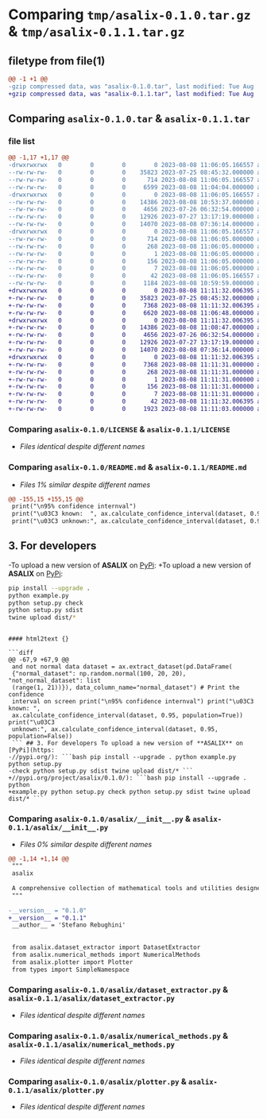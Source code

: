 # Comparing `tmp/asalix-0.1.0.tar.gz` & `tmp/asalix-0.1.1.tar.gz`

## filetype from file(1)

```diff
@@ -1 +1 @@
-gzip compressed data, was "asalix-0.1.0.tar", last modified: Tue Aug  8 11:06:05 2023, max compression
+gzip compressed data, was "asalix-0.1.1.tar", last modified: Tue Aug  8 11:11:32 2023, max compression
```

## Comparing `asalix-0.1.0.tar` & `asalix-0.1.1.tar`

### file list

```diff
@@ -1,17 +1,17 @@
-drwxrwxrwx   0        0        0        0 2023-08-08 11:06:05.166557 asalix-0.1.0/
--rw-rw-rw-   0        0        0    35823 2023-07-25 08:45:32.000000 asalix-0.1.0/LICENSE
--rw-rw-rw-   0        0        0      714 2023-08-08 11:06:05.166557 asalix-0.1.0/PKG-INFO
--rw-rw-rw-   0        0        0     6599 2023-08-08 11:04:04.000000 asalix-0.1.0/README.md
-drwxrwxrwx   0        0        0        0 2023-08-08 11:06:05.166557 asalix-0.1.0/asalix/
--rw-rw-rw-   0        0        0    14386 2023-08-08 10:53:37.000000 asalix-0.1.0/asalix/__init__.py
--rw-rw-rw-   0        0        0     4656 2023-07-26 06:32:54.000000 asalix-0.1.0/asalix/dataset_extractor.py
--rw-rw-rw-   0        0        0    12926 2023-07-27 13:17:19.000000 asalix-0.1.0/asalix/numerical_methods.py
--rw-rw-rw-   0        0        0    14070 2023-08-08 07:36:14.000000 asalix-0.1.0/asalix/plotter.py
-drwxrwxrwx   0        0        0        0 2023-08-08 11:06:05.166557 asalix-0.1.0/asalix.egg-info/
--rw-rw-rw-   0        0        0      714 2023-08-08 11:06:05.000000 asalix-0.1.0/asalix.egg-info/PKG-INFO
--rw-rw-rw-   0        0        0      268 2023-08-08 11:06:05.000000 asalix-0.1.0/asalix.egg-info/SOURCES.txt
--rw-rw-rw-   0        0        0        1 2023-08-08 11:06:05.000000 asalix-0.1.0/asalix.egg-info/dependency_links.txt
--rw-rw-rw-   0        0        0      156 2023-08-08 11:06:05.000000 asalix-0.1.0/asalix.egg-info/requires.txt
--rw-rw-rw-   0        0        0        7 2023-08-08 11:06:05.000000 asalix-0.1.0/asalix.egg-info/top_level.txt
--rw-rw-rw-   0        0        0       42 2023-08-08 11:06:05.166557 asalix-0.1.0/setup.cfg
--rw-rw-rw-   0        0        0     1184 2023-08-08 10:59:59.000000 asalix-0.1.0/setup.py
+drwxrwxrwx   0        0        0        0 2023-08-08 11:11:32.006395 asalix-0.1.1/
+-rw-rw-rw-   0        0        0    35823 2023-07-25 08:45:32.000000 asalix-0.1.1/LICENSE
+-rw-rw-rw-   0        0        0     7368 2023-08-08 11:11:32.006395 asalix-0.1.1/PKG-INFO
+-rw-rw-rw-   0        0        0     6620 2023-08-08 11:06:48.000000 asalix-0.1.1/README.md
+drwxrwxrwx   0        0        0        0 2023-08-08 11:11:32.006395 asalix-0.1.1/asalix/
+-rw-rw-rw-   0        0        0    14386 2023-08-08 11:08:47.000000 asalix-0.1.1/asalix/__init__.py
+-rw-rw-rw-   0        0        0     4656 2023-07-26 06:32:54.000000 asalix-0.1.1/asalix/dataset_extractor.py
+-rw-rw-rw-   0        0        0    12926 2023-07-27 13:17:19.000000 asalix-0.1.1/asalix/numerical_methods.py
+-rw-rw-rw-   0        0        0    14070 2023-08-08 07:36:14.000000 asalix-0.1.1/asalix/plotter.py
+drwxrwxrwx   0        0        0        0 2023-08-08 11:11:32.006395 asalix-0.1.1/asalix.egg-info/
+-rw-rw-rw-   0        0        0     7368 2023-08-08 11:11:31.000000 asalix-0.1.1/asalix.egg-info/PKG-INFO
+-rw-rw-rw-   0        0        0      268 2023-08-08 11:11:31.000000 asalix-0.1.1/asalix.egg-info/SOURCES.txt
+-rw-rw-rw-   0        0        0        1 2023-08-08 11:11:31.000000 asalix-0.1.1/asalix.egg-info/dependency_links.txt
+-rw-rw-rw-   0        0        0      156 2023-08-08 11:11:31.000000 asalix-0.1.1/asalix.egg-info/requires.txt
+-rw-rw-rw-   0        0        0        7 2023-08-08 11:11:31.000000 asalix-0.1.1/asalix.egg-info/top_level.txt
+-rw-rw-rw-   0        0        0       42 2023-08-08 11:11:32.006395 asalix-0.1.1/setup.cfg
+-rw-rw-rw-   0        0        0     1923 2023-08-08 11:11:03.000000 asalix-0.1.1/setup.py
```

### Comparing `asalix-0.1.0/LICENSE` & `asalix-0.1.1/LICENSE`

 * *Files identical despite different names*

### Comparing `asalix-0.1.0/README.md` & `asalix-0.1.1/README.md`

 * *Files 1% similar despite different names*

```diff
@@ -155,15 +155,15 @@
 print("\n95% confidence internval")
 print("\u03C3 known:  ", ax.calculate_confidence_interval(dataset, 0.95, population=True))
 print("\u03C3 unknown:", ax.calculate_confidence_interval(dataset, 0.95, population=False))
 ```
 
 
 ## 3. For developers
-To upload a new version of **ASALIX** on [PyPi](https://pypi.org/):
+To upload a new version of **ASALIX** on [PyPi](https://pypi.org/project/asalix/0.1.0/):
 ```bash
 pip install --upgrade .
 python example.py
 python setup.py check
 python setup.py sdist
 twine upload dist/*
 ```
```

#### html2text {}

```diff
@@ -67,9 +67,9 @@
 and not normal data dataset = ax.extract_dataset(pd.DataFrame(
 {"normal_dataset": np.random.normal(100, 20, 20), "not_normal_dataset": list
 (range(1, 21))}), data_column_name="normal_dataset") # Print the confidence
 interval on screen print("\n95% confidence internval") print("\u03C3 known: ",
 ax.calculate_confidence_interval(dataset, 0.95, population=True)) print("\u03C3
 unknown:", ax.calculate_confidence_interval(dataset, 0.95, population=False))
 ``` ## 3. For developers To upload a new version of **ASALIX** on [PyPi](https:
-//pypi.org/): ```bash pip install --upgrade . python example.py python setup.py
-check python setup.py sdist twine upload dist/* ```
+//pypi.org/project/asalix/0.1.0/): ```bash pip install --upgrade . python
+example.py python setup.py check python setup.py sdist twine upload dist/* ```
```

### Comparing `asalix-0.1.0/asalix/__init__.py` & `asalix-0.1.1/asalix/__init__.py`

 * *Files 0% similar despite different names*

```diff
@@ -1,14 +1,14 @@
 """
 asalix
 
 A comprehensive collection of mathematical tools and utilities designed to support Lean Six Sigma practitioners in their process improvement journey.
 """
 
-__version__ = "0.1.0"
+__version__ = "0.1.1"
 __author__ = 'Stefano Rebughini'
 
 
 from asalix.dataset_extractor import DatasetExtractor
 from asalix.numerical_methods import NumericalMethods
 from asalix.plotter import Plotter
 from types import SimpleNamespace
```

### Comparing `asalix-0.1.0/asalix/dataset_extractor.py` & `asalix-0.1.1/asalix/dataset_extractor.py`

 * *Files identical despite different names*

### Comparing `asalix-0.1.0/asalix/numerical_methods.py` & `asalix-0.1.1/asalix/numerical_methods.py`

 * *Files identical despite different names*

### Comparing `asalix-0.1.0/asalix/plotter.py` & `asalix-0.1.1/asalix/plotter.py`

 * *Files identical despite different names*


